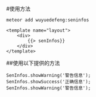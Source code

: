 
#使用方法

```meteor
meteor add wuyuedefeng:seninfos
```

```meteor
<template name="layout">
    <div>
        {{> senInfos}}
    </div>
</template>
```

##使用以下提供的方法

```meteor
SenInfos.showWarning('警告信息');
SenInfos.showSuccess('正确信息');
SenInfos.showWarning('警告信息');
```